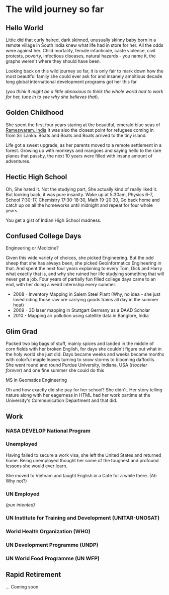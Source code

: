# The wild journey so far

## Hello World
Little did that curly haired, dark skinned, unusually skinny baby born in a remote village in South India knew what life had in store for her. All the odds were against her. Child mortality, female infanticide, caste violence, civil protests, poverty, infectious diseases, natural hazards - you name it, the graphs weren't where they should have been. 

Looking back on this wild journey so far, it is only fair to mark down how the most beautiful family she could ever ask for and insanely ambitious decade long global international development programs got her this far 

(_you think it might be a little obnoxious to think the whole world had to work for her, tune in to see why she believes that_). 

## Golden Childhood

She spent the first four years staring at the beautiful, emerald blue seas of [Rameswaram, India](https://goo.gl/maps/mUVw2cxbFnBCR3JYA)
It was also the closest point for refugees coming in from Sri Lanka. Boats and Boats and Boats arrived to the tiny island. 

Life got a sweet upgrade, as her parents moved to a remote settlement in a forest. Growing up with monkeys and mangoes and saying hello to the rare planes that passby, the next 10 years were filled with insane amount of adventures. 

## Hectic High School

Oh, She hated it. Not the studying part, She actually kind of really liked it. But looking back, it was pure insanity. 
Wake up at 5:30am, Physics 6-7, School 7:30-17, Chemistry 17:30-18:30, Math 19-20:30, Go back home and catch up on all the homeworks until midnight and repeat for four whole years. 

You get a gist of Indian High School madness. 

## Confused College Days

Engineering or Medicine? 

Given this wide variety of choices, she picked Engineering. But the odd sheep that she has always been, she picked Geoinformatics Engineering in that. And spent the next four years explaining to every Tom, Dick and Harry what exactly that is, and why she ruined her life studying something that will never get a job. 
Four years of partially fun filled college days came to an end, with her doing a weird internship every summer.

- 2008 - Inventory Mapping in Salem Steel Plant (Why, no idea - she just loved riding those raw ore carrying goods trains all day in the summer heat)
- 2009 - 3D laser mapping in Stuttgart Germany as a DAAD Scholar
- 2010 - Mapping air pollution using satellite data in Banglore, India

## Glim Grad

Packed two big bags of stuff, mainly spices and landed in the middle of corn fields with her broken English, for days she couldn't figure out what in the holy world she just did. Days became weeks and weeks became months with colorful maple leaves turning to snow storms to blooming daffodils. She went round and round Purdue University, Indiana, USA (_Hoosier forever_) and one fine summer she could do this 
<image>

MS in Geomatics Engineering

Oh and how exactly did she pay for her school? She didn't. Her story telling nature along with her eagerness in HTML had her work partime at the University's Communication Department and that did. 

## Work

### NASA DEVELOP National Program


### Unemployed

Having failed to secure a work visa, she left the United States and returned home. Being unemployed thought her some of the toughest and profound lessons she would ever learn. 

She moved to Vietnam and taught English in a Cafe for a while there. (Ah Why not?)


### UN Employed 
_(pun intented)_

### UN Institute for Training and Development (UNITAR-UNOSAT)


### World Health Organization (WHO)


### UN Development Programme (UNDP)


### UN World Food Programme (UN WFP)


## Rapid Retirement

... Coming soon.
